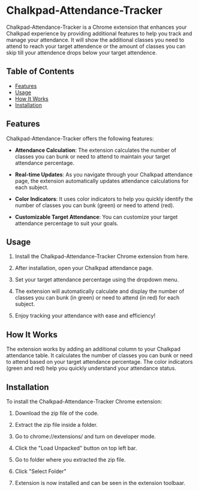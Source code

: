# Chalkpad-Attendance-Tracker

Chalkpad-Attendance-Tracker is a Chrome extension that enhances your Chalkpad experience by providing additional features to help you track and manage your attendance. It will show the additional classes you need to attend to reach your target attendence or the amount of classes you can skip till your attendence drops below your target attendence.

## Table of Contents

- [Features](#features)
- [Usage](#usage)
- [How It Works](#how-it-works)
- [Installation](#installation)

## Features

Chalkpad-Attendance-Tracker offers the following features:

- **Attendance Calculation**: The extension calculates the number of classes you can bunk or need to attend to maintain your target attendance percentage.

- **Real-time Updates**: As you navigate through your Chalkpad attendance page, the extension automatically updates attendance calculations for each subject.

- **Color Indicators**: It uses color indicators to help you quickly identify the number of classes you can bunk (green) or need to attend (red).

- **Customizable Target Attendance**: You can customize your target attendance percentage to suit your goals.

## Usage

1. Install the Chalkpad-Attendance-Tracker Chrome extension from here.

2. After installation, open your Chalkpad attendance page.

3. Set your target attendance percentage using the dropdown menu.

4. The extension will automatically calculate and display the number of classes you can bunk (in green) or need to attend (in red) for each subject.

5. Enjoy tracking your attendance with ease and efficiency!

## How It Works

The extension works by adding an additional column to your Chalkpad attendance table. It calculates the number of classes you can bunk or need to attend based on your target attendance percentage. The color indicators (green and red) help you quickly understand your attendance status.

## Installation

To install the Chalkpad-Attendance-Tracker Chrome extension:

1. Download the zip file of the code.

2. Extract the zip file inside a folder. 

3. Go to chrome://extensions/ and turn on developer mode.

4. Click the "Load Unpacked" button on top left bar.

5. Go to folder where you extracted the zip file.

6. Click "Select Folder"

7. Extension is now installed and can be seen in the extension toolbaar.
